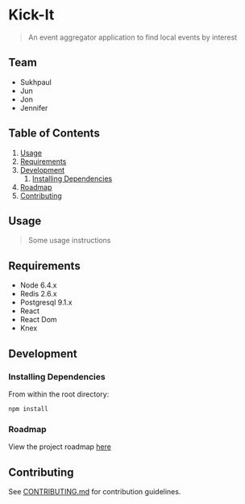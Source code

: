 # Kick-It

> An event aggregator application to find local events by interest

## Team

  - Sukhpaul	
  - Jun
  - Jon
  - Jennifer

## Table of Contents

1. [Usage](#Usage)
1. [Requirements](#requirements)
1. [Development](#development)
    1. [Installing Dependencies](#installing-dependencies)
1. [Roadmap](#roadmap)
1. [Contributing](#contributing)

## Usage

> Some usage instructions

## Requirements

- Node 6.4.x
- Redis 2.6.x
- Postgresql 9.1.x
- React 
- React Dom
- Knex


## Development

### Installing Dependencies

From within the root directory:

```
npm install

```

### Roadmap

View the project roadmap [here](https://docs.google.com/spreadsheets/d/1qkRlhX1GWzJUIaWlSYld8MfT_dghMijEht2lY9cI8IQ/edit#gid=0)


## Contributing

See [CONTRIBUTING.md](CONTRIBUTING.md) for contribution guidelines.